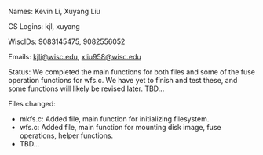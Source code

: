 Names: Kevin Li, Xuyang Liu

CS Logins: kjl, xuyang

WiscIDs: 9083145475, 9082556052

Emails: kjli@wisc.edu, xliu958@wisc.edu

Status: We completed the main functions for both files and some of the fuse operation functions for wfs.c. We have yet to finish and test these, and some functions will likely be revised later.
TBD...

Files changed:
<ul>
    <li>mkfs.c: Added file, main function for initializing filesystem.</li>
    <li>wfs.c: Added file, main function for mounting disk image, fuse operations, helper functions.</li>
    <li>TBD...</li>
</ul>